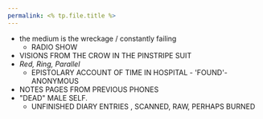 ```yaml
---
permalink: <% tp.file.title %>
---
```

- the medium is the wreckage / constantly failing
	- RADIO SHOW
- VISIONS FROM THE CROW IN THE PINSTRIPE SUIT 
- *Red, Ring, Parallel*
	- EPISTOLARY ACCOUNT OF TIME IN HOSPITAL - 'FOUND'- ANONYMOUS
- NOTES PAGES FROM PREVIOUS PHONES
- "DEAD" MALE SELF. 
	- UNFINISHED DIARY ENTRIES , SCANNED, RAW, PERHAPS BURNED 